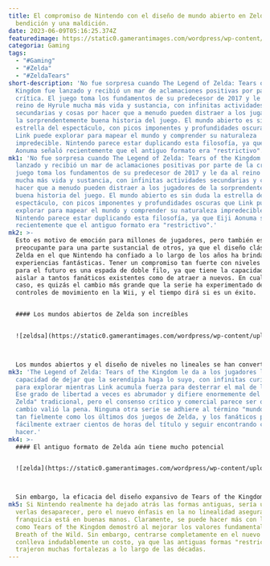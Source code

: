 ```yaml
---
title: El compromiso de Nintendo con el diseño de mundo abierto en Zelda es una
  bendición y una maldición.
date: 2023-06-09T05:16:25.374Z
featuredimage: https://static0.gamerantimages.com/wordpress/wp-content/uploads/2023/06/zelda-botw-totk-open-worlds.jpg?q=50&fit=contain&w=1140&h=&dpr=1.5
categoria: Gaming
tags:
  - "#Gaming"
  - "#Zelda"
  - "#ZeldaTears"
short-description: 'No fue sorpresa cuando The Legend of Zelda: Tears of the
  Kingdom fue lanzado y recibió un mar de aclamaciones positivas por parte de la
  crítica. El juego toma los fundamentos de su predecesor de 2017 y le da al
  reino de Hyrule mucha más vida y sustancia, con infinitas actividades
  secundarias y cosas por hacer que a menudo pueden distraer a los jugadores de
  la sorprendentemente buena historia del juego. El mundo abierto es sin duda la
  estrella del espectáculo, con picos imponentes y profundidades oscuras que
  Link puede explorar para mapear el mundo y comprender su naturaleza
  impredecible. Nintendo parece estar duplicando esta filosofía, ya que Eiji
  Aonuma señaló recientemente que el antiguo formato era "restrictivo".'
mk1: 'No fue sorpresa cuando The Legend of Zelda: Tears of the Kingdom fue
  lanzado y recibió un mar de aclamaciones positivas por parte de la crítica. El
  juego toma los fundamentos de su predecesor de 2017 y le da al reino de Hyrule
  mucha más vida y sustancia, con infinitas actividades secundarias y cosas por
  hacer que a menudo pueden distraer a los jugadores de la sorprendentemente
  buena historia del juego. El mundo abierto es sin duda la estrella del
  espectáculo, con picos imponentes y profundidades oscuras que Link puede
  explorar para mapear el mundo y comprender su naturaleza impredecible.
  Nintendo parece estar duplicando esta filosofía, ya que Eiji Aonuma señaló
  recientemente que el antiguo formato era "restrictivo".'
mk2: >-
  Esto es motivo de emoción para millones de jugadores, pero también es
  preocupante para una parte sustancial de otros, ya que el diseño clásico de
  Zelda en el que Nintendo ha confiado a lo largo de los años ha brindado muchas
  experiencias fantásticas. Tener un compromiso tan fuerte con niveles abiertos
  para el futuro es una espada de doble filo, ya que tiene la capacidad de
  aislar a tantos fanáticos existentes como de atraer a nuevos. En cualquier
  caso, es quizás el cambio más grande que la serie ha experimentado desde los
  controles de movimiento en la Wii, y el tiempo dirá si es un éxito.


  #### Los mundos abiertos de Zelda son increíbles


  ![zeldsa](https://static0.gamerantimages.com/wordpress/wp-content/uploads/2023/06/the-legend-of-zelda-tears-of-the-kingdom-totk-link-driving-custom-car-posterized-edit.jpg?q=50&fit=crop&w=1500&dpr=1.5 "zelda")



  Los mundos abiertos y el diseño de niveles no lineales se han convertido rápidamente en una de las filosofías más populares entre los desarrolladores de juegos, especialmente en el espacio de los juegos AAA. Algunas franquicias como Tomb Raider, Batman: Arkham, Metal Gear Solid y Forza no tenían experiencia previa con el diseño de mundo abierto hasta que se hizo más popular, y ahora parece que la mayoría de las compañías están tratando de elevar el listón aún más. Algunas tienen éxito y otras fracasan, pero The Legend of Zelda: Breath of the Wild movió la aguja de una manera innovadora, única y potencialmente revolucionaria. Su secuela agrega más, proporcionando tres capas de libertad con las islas celestiales por encima y las profundidades debajo de Hyrule.
mk3: 'The Legend of Zelda: Tears of the Kingdom le da a los jugadores la
  capacidad de dejar que la serendipia haga lo suyo, con infinitas curiosidades
  para explorar mientras Link acumula fuerza para desterrar el mal de la tierra.
  Ese grado de libertad a veces es abrumador y difiere enormemente del "formato
  Zelda" tradicional, pero el consenso crítico y comercial parece ser que el
  cambio valió la pena. Ninguna otra serie se adhiere al término "mundo abierto"
  tan fielmente como los últimos dos juegos de Zelda, y los fanáticos pueden
  fácilmente extraer cientos de horas del título y seguir encontrando cosas por
  hacer.'
mk4: >-
  #### El antiguo formato de Zelda aún tiene mucho potencial


  ![zelda](https://static0.gamerantimages.com/wordpress/wp-content/uploads/2023/05/ocarina_navi.jpg?q=50&fit=crop&w=1500&dpr=1.5 "zelda")



  Sin embargo, la eficacia del diseño expansivo de Tears of the Kingdom no significa que el antiguo camino careciera de mérito. Juegos como A Link to the Past o Wind Waker, por ejemplo, eran abiertos hasta cierto punto, pero los jugadores eran guiados a través de una historia lineal, por lo que el espacio solo estaba ahí para dar a los jugadores algo con qué luchar o recolectar en ruta hacia el próximo calabozo predeterminado. Era más restrictivo, pero debido a esto, Nintendo podía controlar mejor el ritmo de la historia y la calidad del desarrollo de personajes, lo que significa que si bien la mayoría de los relatos eran formulaicos, siempre eran divertidos.
mk5: Si Nintendo realmente ha dejado atrás las formas antiguas, sería una pena
  verlas desaparecer, pero el nuevo énfasis en la no linealidad asegura que la
  franquicia está en buenas manos. Claramente, se puede hacer más con la idea,
  como Tears of the Kingdom demostró al mejorar los valores fundamentales de
  Breath of the Wild. Sin embargo, centrarse completamente en el nuevo formato
  conlleva indudablemente un costo, ya que las antiguas formas "restrictivas"
  trajeron muchas fortalezas a lo largo de las décadas.
---
```

